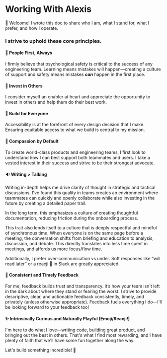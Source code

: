 # Working With Alexis

:wave: Welcome! I wrote this doc to share who I am, what I stand for, what I prefer, and how I operate.

### I strive to uphold these core principles.

#### :busts_in_silhouette: People First, Always

I firmly believe that psychological safety is critical to the success of any engineering team. Learning means mistakes will happen—creating a culture of support and safety means mistakes ***can*** happen in the first place.

#### :information_desk_person: Invest in Others

I consider myself an enabler at heart and appreciate the opportunity to invest in others and help them do their best work.

#### :milky_way: Build for Everyone

Accessibility is at the forefront of every design decision that I make. Ensuring equitable access to what we build is central to my mission.

#### :bow: Compassion by Default

To create world-class products and engineering teams, I first look to understand how I can best support both teammates and users. I take a vested interest in their success and strive to be their strongest advocate.

#### :sound: Writing > Talking

Writing in-depth helps me drive clarity of thought in strategic and tactical discussions. I've found this quality in teams creates an environment where teammates can quickly and openly collaborate while also investing in the future by creating a detailed paper trail.

In the long term, this emphasizes a culture of creating thoughtful documentation, reducing friction during the onboarding process.

This trait also lends itself to a culture that is deeply respectful and mindful of synchronous time. When everyone is on the same page before a meeting, the conversation shifts from briefing and education to analysis, discussion, and debate. This directly translates into less time spent in meetings, and affords us more focus/flow time.

Additionally, I prefer over-communication vs under. Soft responses like “will read later” or a reacji :eyes: in Slack are greatly appreciated.

#### :repeat: Consistent and Timely Feedback

For me, feedback builds trust and transparency. It’s how your team isn't left in the dark about where they stand or fearing the worst. I strive to provide descriptive, clear, and actionable feedback consistently, timely, and privately (unless otherwise appropriate). Feedback fuels everything I do—I'll be looking forward to your feedback too!

#### :sparkles: Intrinsically Curious and Naturally Playful (Emoji/Reacji!)

I'm here to do what I love—writing code, building great product, and bringing out the best in others. That's what I find most rewarding, and I have plenty of faith that we'll have some fun together along the way.


Let's build something incredible! :confetti_ball:
